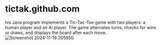 # tictak.github.com
his Java program implements a Tic-Tac-Toe game with two players: a human player and an AI player. The game alternates turns, checks for wins or draws, and displays the board after each move.
![Screenshot 2024-11-19 205850](https://github.com/user-attachments/assets/bc589587-6475-42c5-9522-74853075ba48)

